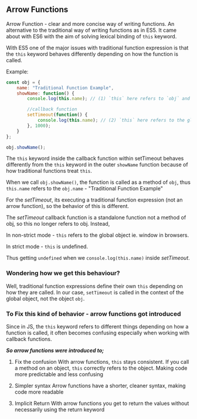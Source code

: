 ## **Arrow Functions**

Arrow Function - clear and more concise way of writing functions. An alternative to the traditional way of writing functions as in ES5. It came about with ES6 with the aim of solving lexical binding of `this` keyword.

With ES5 one of the major issues with traditional function expression is that the `this` keyword behaves differently depending on how the function is called.

Example:

```javascript
const obj = {
    name: "Traditional Function Example",
    showName: function() {
        console.log(this.name); // (1) `this` here refers to `obj` and logs: "Traditional Function Example"

        //callback function
        setTimeout(function() { 
            console.log(this.name); // (2) `this` here refers to the global object (or undefined in strict mode)
        }, 1000);
    }
};

obj.showName();

```
The `this` keyword inside the callback function within setTimeout behaves differently from the `this` keyword in the outer `showName` function because of how traditional functions treat `this`.


When we call `obj.showName()`, the function is called as a method of `obj`, thus `this.name` refers to the `obj.name` - "Traditional Function Example"

For the *setTimeout*, its executing a traditional function expression (not an arrow function), so the behavior of this is different. 

The *setTimeout* callback function is a standalone function not a method of obj, so this no longer refers to obj. Instead, 

In non-strict mode - `this` refers to the global object ie. window in browsers.

In strict mode - `this` is undefined.

Thus getting `undefined` when we `console.log(this.name)` inside *setTimeout*.


### Wondering how we get this behaviour?

Well, traditional function expressions define their own `this` depending on how they are called. In our case, `setTimeout` is called in the context of the global object, not the object `obj`.


### To Fix this kind of behavior - arrow functions got introduced

Since in JS, the `this` keyword refers to different things depending on how a function is called, it often becomes confusing especially when working with callback functions. 

***So arrow functions were introduced to;***

1. Fix the confusion
With arrow functions, `this` stays consistent. If you call a method on an object, `this` correctly refers to the object. Making code more predictable and less confusing

2. Simpler syntax
Arrow functions have a shorter, cleaner syntax, making code more readable

3. Implicit Return
With arrow functions you get to return the values without necessarily using the return keyword
